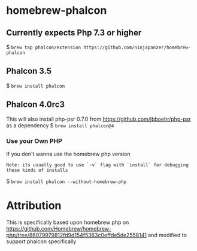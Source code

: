 # homebrew-phalcon

## Currently expects Php 7.3 or higher

$ `brew tap phalcon/extension https://github.com/ninjapanzer/homebrew-phalcon`

## Phalcon 3.5
$ `brew install phalcon`

## Phalcon 4.0rc3
This will also install php-psr 0.7.0 from https://github.com/jbboehr/php-psr as a dependency
$ `brew install phalcon@4`

### Use your Own PHP

If you don't wanna use the homebrew php version

    Note: its usually good to use `-v` flag with `install` for debugging these kinds of installs 

$ `brew install phalcon --without-homebrew-php`

# Attribution

This is specifically based upon homebrew php on https://github.com/Homebrew/homebrew-php/tree/86079979812fd9d154f5363c0effde5de2558141 and modified to support phalcon specifically
